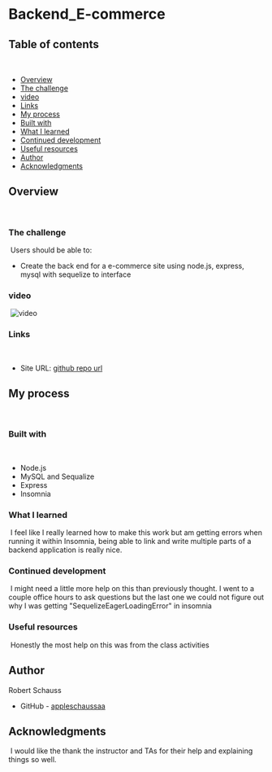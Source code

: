 # Backend_E-commerce

## Table of contents
​
- [Overview](#overview)
 - [The challenge](#the-challenge)
 - [video](#video)
 - [Links](#links)
- [My process](#my-process)
 - [Built with](#built-with)
 - [What I learned](#what-i-learned)
 - [Continued development](#continued-development)
 - [Useful resources](#useful-resources)
- [Author](#author)
- [Acknowledgments](#acknowledgments)
​
## Overview
​
### The challenge
​
Users should be able to:

- Create the back end for a e-commerce site using node.js, express, mysql with sequelize to interface
​
### video
​
![video](https://drive.google.com/file/d/1Dkq2d2SSUCNjhBYv6__1fOTjt2B0ZfCE/view?usp=sharing)
​
### Links
​
- Site URL: [github repo url](https://github.com/appleschaussaa/Backend_E-commerce)
​
## My process
​
### Built with
​
- Node.js
- MySQL and Sequalize
- Express
- Insomnia
​
### What I learned
​
I feel like I really learned how to make this work but am getting errors when running it within Insomnia, being able to link and write multiple parts of a backend application is really nice.
​
### Continued development
​
I might need a little more help on this than previously thought. I went to a couple office hours to ask questions but the last one we could not figure out why I was getting "SequelizeEagerLoadingError" in insomnia
​
### Useful resources
​
Honestly the most help on this was from the class activities
​
## Author
Robert Schauss
- GitHub - [appleschaussaa](https://github.com/appleschaussaa)
​
## Acknowledgments
​
I would like the thank the instructor and TAs for their help and explaining things so well.

